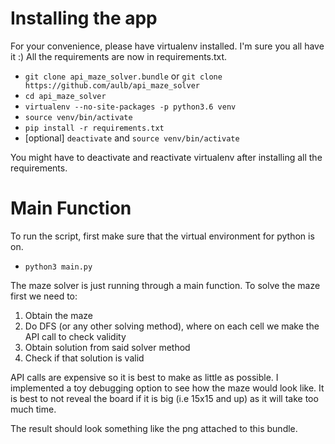 # Installing the app
For your convenience, please have virtualenv installed. I'm sure you all have it :)
All the requirements are now in requirements.txt.

- `git clone api_maze_solver.bundle` or `git clone https://github.com/aulb/api_maze_solver`
- `cd api_maze_solver`
- `virtualenv --no-site-packages -p python3.6 venv`
- `source venv/bin/activate`
- `pip install -r requirements.txt`
- [optional] `deactivate` and `source venv/bin/activate`

You might have to deactivate and reactivate virtualenv after installing all the requirements.

# Main Function
To run the script, first make sure that the virtual environment for python is on.
- `python3 main.py`

The maze solver is just running through a main function. To solve the maze first we need to:
1) Obtain the maze
2) Do DFS (or any other solving method), where on each cell we make the API call to check validity
3) Obtain solution from said solver method
4) Check if that solution is valid

API calls are expensive so it is best to make as little as possible.
I implemented a toy debugging option to see how the maze would look like. It is best to not reveal the board if it is big (i.e 15x15 and up) as it will take too much time.

The result should look something like the png attached to this bundle.
